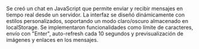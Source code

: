 Se creó un chat en JavaScript que permite enviar y recibir mensajes en tiempo real desde un servidor. La interfaz se diseñó dinámicamente con estilos personalizados, soportando un modo claro/oscuro almacenado en localStorage. Se implementaron funcionalidades como límite de caracteres, envío con "Enter", auto-refresh cada 10 segundos y previsualización de imágenes y enlaces en los mensajes.

